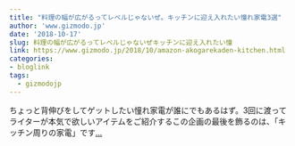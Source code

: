 ```yaml
---
title: "料理の幅が広がるってレベルじゃないぜ。キッチンに迎え入れたい憧れ家電3選"
author: 'www.gizmodo.jp'
date: '2018-10-17'
slug: 料理の幅が広がるってレベルじゃないぜキッチンに迎え入れたい憧
link: https://www.gizmodo.jp/2018/10/amazon-akogarekaden-kitchen.html
categories:
- bloglink
tags:
  - gizmodojp
---
```


ちょっと背伸びをしてゲットしたい憧れ家電が誰にでもあるはず。3回に渡ってライターが本気で欲しいアイテムをご紹介するこの企画の最後を飾るのは、「キッチン周りの家電」です[... <i class="fas fa-external-link-alt"></i>](https://www.gizmodo.jp/2018/10/amazon-akogarekaden-kitchen.html)

